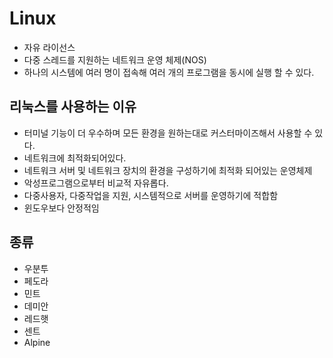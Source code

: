 # Linux

- 자유 라이선스
- 다중 스레드를 지원하는 네트워크 운영 체제(NOS)
- 하나의 시스템에 여러 명이 접속해 여러 개의 프로그램을 동시에 실행 할 수 있다.



## 리눅스를 사용하는 이유

- 터미널 기능이 더 우수하며 모든 환경을 원하는대로 커스터마이즈해서 사용할 수 있다.
- 네트워크에 최적화되어있다.
- 네트워크 서버 및 네트워크 장치의 환경을 구성하기에 최적화 되어있는 운영체제
- 악성프로그램으로부터 비교적 자유롭다.
- 다중사용자, 다중작업을 지원, 시스템적으로 서버를 운영하기에 적합함 
- 윈도우보다 안정적임

## 종류
- 우분투
- 페도라
- 민트
- 데미안
- 레드햇
- 센트
- Alpine 